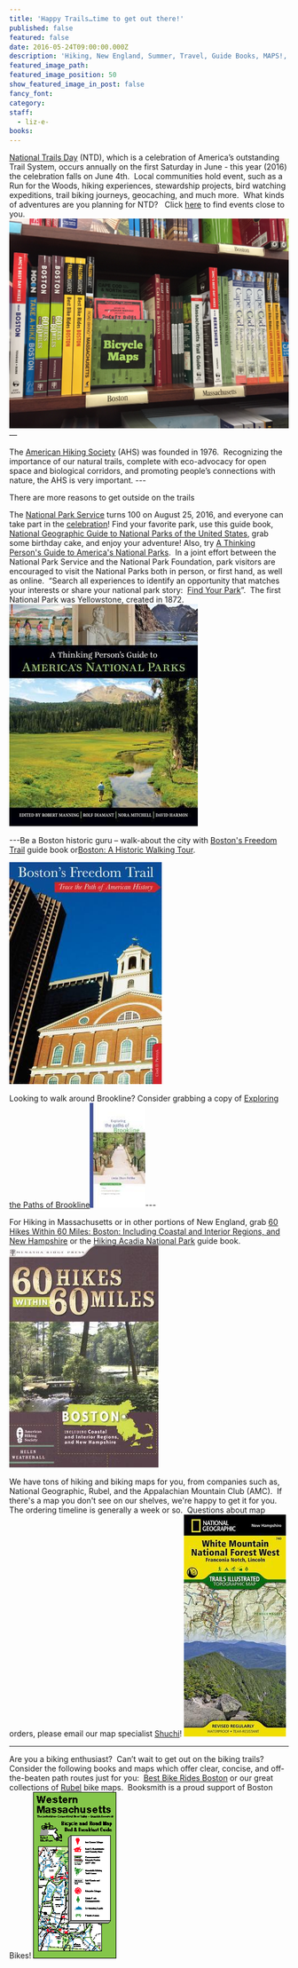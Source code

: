 ```yaml
---
title: 'Happy Trails…time to get out there!'
published: false
featured: false
date: 2016-05-24T09:00:00.000Z
description: 'Hiking, New England, Summer, Travel, Guide Books, MAPS!, National Trails Day, American Hiking Society, Books, Brookline, Boston, Happy Trails!, Biking, National Parks, Happy 100th National Parks Service, Ecology'
featured_image_path:
featured_image_position: 50
show_featured_image_in_post: false
fancy_font:
category:
staff:
  - liz-e-
books:
---
```



[National Trails Day](http://nationaltrailsday.americanhiking.org/) (NTD), which is a celebration of America’s outstanding Trail System, occurs annually on the first Saturday in June - this year (2016) the celebration falls on June 4th.&nbsp; Local communities hold event, such as a Run for the Woods, hiking experiences, stewardship projects, bird watching expeditions, trail biking journeys, geocaching, and much more.&nbsp; What kinds of adventures are you planning for NTD? &nbsp; Click [here](http://nationaltrailsday.americanhiking.org/events/#page-1) to find events close to you. ![](/uploads/versions/travel-section---x----3264-2448x---.jpg)—

The [American Hiking Society](http://www.americanhiking.org/about-us/) (AHS) was founded in 1976.&nbsp; Recognizing the importance of our natural trails, complete with eco-advocacy for open space and biological corridors, and promoting people’s connections with nature, the AHS is very important. ---

There are more reasons to get outside on the trails![![](/uploads/versions/nat-geo-parks---x----237-400x---.jpg)](http://www.brooklinebooksmith-shop.com/book/9781426216510)

The [National Park Service](https://www.nps.gov/index.htm) turns 100 on August 25, 2016, and everyone can take part in the [celebration](https://www.nps.gov/subjects/centennial/index.htm)! Find your favorite park, use this guide book, [National Geographic Guide to National Parks of the United States](http://www.brooklinebooksmith-shop.com/book/9781426216510), grab some birthday cake, and enjoy your adventure! Also, try [A Thinking Person's Guide to America's National Parks](http://www.brooklinebooksmith-shop.com/book/9780807600191).&nbsp; In a joint effort between the National Park Service and the National Park Foundation, park visitors are encouraged to visit the National Parks both in person, or first hand, as well as online.&nbsp; “Search all experiences to identify an opportunity that matches your interests or share your national park story:&nbsp; [Find Your Park](http://findyourpark.com/)”.&nbsp; The first National Park was Yellowstone, created in 1872.&nbsp; [![](/uploads/versions/thinking-guide-nat-parks---x----340-400x---.jpg)](http://www.brooklinebooksmith-shop.com/book/9780807600191)

---Be a Boston historic guru – walk-about the city with [Boston's Freedom Trail](http://www.brooklinebooksmith-shop.com/book/9780762772988) guide book or[Boston: A Historic Walking Tour](http://www.brooklinebooksmith-shop.com/book/9780738599366).

[![](/uploads/versions/boston-s-freedom-trail---x----275-400x---.jpg)](http://www.brooklinebooksmith-shop.com/book/9780762772988)

Looking to walk around Brookline? Consider grabbing a copy of [Exploring the Paths of Brookline![](/uploads/versions/exploring-paths-brookline---x----100-189x---.jpg)](http://www.brooklinebooksmith-shop.com/product/exploring-paths-brookline-pehlke-linda-olsen)---

For Hiking in Massachusetts or in other portions of New England, grab [60 Hikes Within 60 Miles: Boston: Including Coastal and Interior Regions, and New Hampshire](http://www.brooklinebooksmith-shop.com/book/9780897326360) or the [Hiking Acadia National Park](http://www.brooklinebooksmith-shop.com/book/9781493016617) guide book. [![](/uploads/versions/60-hikes-boston---x----269-400x---.jpg)](http://www.brooklinebooksmith-shop.com/book/9780897326360)

We have tons of hiking and biking maps for you, from companies such as, National Geographic, Rubel, and the Appalachian Mountain Club (AMC).&nbsp; If there's a map you don't see on our shelves, we're happy to get it for you.&nbsp; The ordering timeline is generally a week or so.&nbsp; Questions about map orders, please email our map specialist [Shuchi](javascript:void(location.href='mailto:'+String.fromCharCode(115,104,117,99,104,105,64,98,114,111,111,107,108,105,110,101,98,111,111,107,115,109,105,116,104,46,99,111,109)))! ![](/uploads/versions/map-nh---x----184-400x---.jpg)

---

Are you a biking enthusiast?&nbsp; Can’t wait to get out on the biking trails?&nbsp; Consider the following books and maps which offer clear, concise, and off-the-beaten path routes just for you:&nbsp; [Best Bike Rides Boston](http://www.brooklinebooksmith-shop.com/book/9780762746941) or our great collections of [Rubel](http://www.bikemaps.com/regmaps.htm) bike maps.&nbsp; Booksmith is a proud support of Boston Bikes! ![](/uploads/versions/wmacov---x----151-300x---.gif)